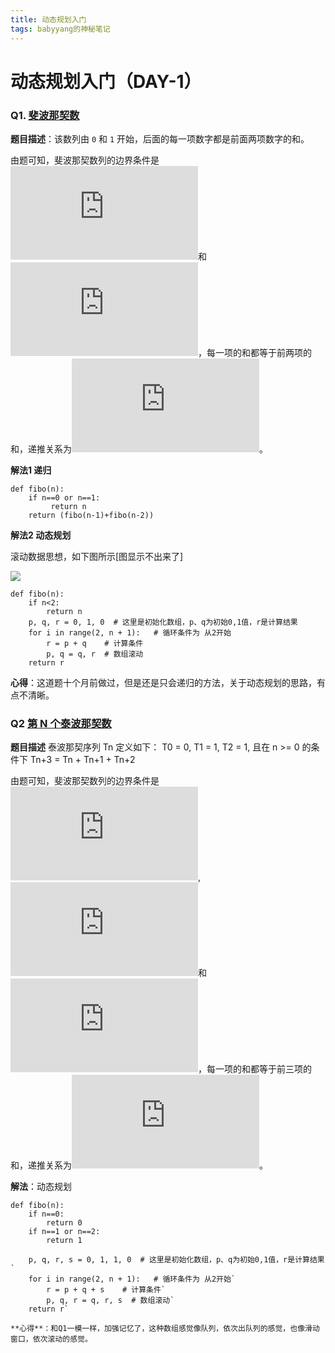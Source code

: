 ```yaml
---
title: 动态规划入门
tags: babyyang的神秘笔记
---
```

# 动态规划入门（DAY-1）

### Q1. [斐波那契数](https://leetcode-cn.com/problems/fibonacci-number/)

**题目描述**：该数列由 `0` 和 `1` 开始，后面的每一项数字都是前面两项数字的和。

由题可知，斐波那契数列的边界条件是![](https://latex.codecogs.com/gif.latex?F(0)=0)和![](https://latex.codecogs.com/gif.latex?F(1)=1)，每一项的和都等于前两项的和，递推关系为![](https://latex.codecogs.com/gif.latex?F(n)=F(n-1)+F(n-2))。

**解法1 递归**

```
def fibo(n):
    if n==0 or n==1:
         return n 
    return (fibo(n-1)+fibo(n-2))
```

**解法2 动态规划**

滚动数据思想，如下图所示[图显示不出来了]

![](C:\Users\Baby_Yang\Desktop\ML-NLP\images\509_fig1.gif)
```
def fibo(n):
    if n<2:
        return n
    p, q, r = 0, 1, 0  # 这里是初始化数组，p、q为初始0,1值，r是计算结果
    for i in range(2, n + 1):   # 循环条件为 从2开始
        r = p + q    # 计算条件
        p, q = q, r  # 数组滚动
    return r
```

**心得**：这道题十个月前做过，但是还是只会递归的方法，关于动态规划的思路，有点不清晰。



### Q2 [第 N 个泰波那契数](https://leetcode-cn.com/problems/n-th-tribonacci-number/)

**题目描述** 泰波那契序列 Tn 定义如下： T0 = 0, T1 = 1, T2 = 1, 且在 n >= 0 的条件下 Tn+3 = Tn + Tn+1 + Tn+2

由题可知，斐波那契数列的边界条件是![](https://latex.codecogs.com/gif.latex?F(0)=0),![](https://latex.codecogs.com/gif.latex?F(1)=1)和![](https://latex.codecogs.com/gif.latex?F(2)=1)，每一项的和都等于前三项的和，递推关系为![](https://latex.codecogs.com/gif.latex?F(n)=F(n-1)+F(n-2)+F(n-3))。

**解法**：动态规划

```
def fibo(n):
    if n==0:
        return 0
    if n==1 or n==2:
        return 1

    p, q, r, s = 0, 1, 1, 0  # 这里是初始化数组，p、q为初始0,1值，r是计算结果`  
    for i in range(2, n + 1):   # 循环条件为 从2开始`  
        r = p + q + s    # 计算条件`
        p, q, r = q, r, s  # 数组滚动` 
    return r`

**心得**：和Q1一模一样，加强记忆了，这种数组感觉像队列，依次出队列的感觉，也像滑动窗口，依次滚动的感觉。
